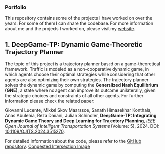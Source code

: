 ### Portfolio
This repository contains some of the projects I have worked on over the years. For some of them I can share the codebase.
For more information about me and the projects I worked on, please visit my [website](https://giovannilucente.github.io/portfolio/).

## 1. DeepGame-TP: Dynamic Game-Theoretic Trajectory Planner
The topic of this project is a trajectory planner based on a game-theoretical framework. Traffic is modeled as a non-cooperative dynamic game, in which agents choose their optimal strategies while considering that other agents are also optimizing their own strategies. The trajectory planner solves the dynamic game by computing the **Generalized Nash Equilibrium (GNE)**, a state where no agent can improve its outcome unilaterally, given the strategic choices and constraints of all other agents. For further information please check the related paper:

Giovanni Lucente, Mikkel Skov Maarssoe, Sanath Himasekhar Konthala, Anas Abulehia, Reza Dariani, Julian Schindler, **DeepGame-TP: Integrating Dynamic Game Theory and Deep Learning for Trajectory Planning**, *IEEE Open Journal of Intelligent Transportation Systems* (Volume: 5), 2024. DOI: [10.1109/OJITS.2024.3515270](https://ieeexplore.ieee.org/document/10793110).

For detailed information about the code, please refer to the [GitHub repository](https://github.com/giovannilucente/portfolio/tree/main/dynamic_game_trajectory_planner).
[Congested Intersection Image](media/Congested_intersection.png)


